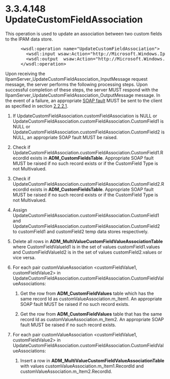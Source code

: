 <html dir="LTR" xmlns:mshelp="http://msdn.microsoft.com/mshelp" xmlns:ddue="http://ddue.schemas.microsoft.com/authoring/2003/5" xmlns:xlink="http://www.w3.org/1999/xlink" xmlns:tool="http://www.microsoft.com/tooltip">
 <body>
 <div id="header">
 <h1 class="heading">3.3.4.148 UpdateCustomFieldAssociation</h1>
 </div>
 <div id="mainSection">
 <div id="mainBody">
 <div id="allHistory" class="saveHistory"></div>
 <div id="sectionSection0" class="section" name="collapseableSection">
 

<p>This operation is used to update an association between two
custom fields to the IPAM data store. </p>

<dl>
<dd>
<div><pre> &lt;wsdl:operation name=&quot;UpdateCustomFieldAssociation&quot;&gt;
   &lt;wsdl:input wsaw:Action=&quot;http://Microsoft.Windows.Ipam/IIpamServer/UpdateCustomFieldAssociation&quot; message=&quot;ipam:IIpamServer_UpdateCustomFieldAssociation_InputMessage&quot; /&gt;
   &lt;wsdl:output  wsaw:Action=&quot;http://Microsoft.Windows.Ipam/IIpamServer/UpdateCustomFieldAssociationResponse&quot; message=&quot;ipam:IIpamServer_UpdateCustomFieldAssociation_OutputMessage&quot; /&gt;
 &lt;/wsdl:operation&gt; 
</pre></div>
</dd></dl>

<p>Upon receiving the IIpamServer_UpdateCustomFieldAssociation_InputMessage
request message, the server performs the following processing steps. Upon
successful completion of these steps, the server MUST respond with the
IIpamServer_UpdateCustomFieldAssociation_OutputMessage message. In the event of
a failure, an appropriate <a href="21b4a631-8f28-420f-822f-c5f879d5046e.md#gt_ec8728a8-1a75-426f-8767-aa1932c7c19f">SOAP
fault</a> MUST be sent to the client as specified in section <a href="a90ad88d-2468-4ac1-bbb9-8f921d15bbc8.md">2.2.2.1</a>.</p>

<ol><li><p><span> </span>If
UpdateCustomFieldAssociation.customFieldAssociation is NULL or
UpdateCustomFieldAssociation.customFieldAssociation.CustomField1 is NULL or 
UpdateCustomFieldAssociation.customFieldAssociation.CustomField2 is NULL, an
appropriate SOAP fault MUST be raised.</p>

</li><li><p><span> </span>Check if
UpdateCustomFieldAssociation.customFieldAssociation.CustomField1.RecordId
exists in <b>ADM_CustomFieldsTable</b>. Appropriate SOAP fault MUST be raised
if no such record exists or if the CustomField Type is not Multivalued.</p>

</li><li><p><span> </span>Check if
UpdateCustomFieldAssociation.customFieldAssociation.CustomField2.RecordId
exists in <b>ADM_CustomFieldsTable</b>. Appropriate SOAP fault MUST be raised
if no such record exists or if the CustomField Type is not Multivalued.</p>

</li><li><p><span> </span>Assign
UpdateCustomFieldAssociation.customFieldAssociation.CustomField1 and
UpdateCustomFieldAssociation.customFieldAssociation.CustomField2 to
customField1 and customField2 temp data stores respectively.</p>

</li><li><p><span> </span>Delete all rows
in <b>ADM_MultiValueCustomFieldValueAssociationTable</b> where
CustomFieldValueId1 is in the set of values customField1.values and
CustomFieldValueId2 is in the set of values customField2.values or vice versa.</p>

</li><li><p><span> </span>For each pair
customValueAssociation &lt;customFieldValue1, customFieldValue2&gt; in
UpdateCustomFieldAssociation.customFieldAssociation.CustomFieldValueAssociations:</p>

<ol><li><p><span> 
</span>Get the row from <b>ADM_CustomFieldValues</b> table which has the same
record Id as customValueAssociation.m_Item1. An appropriate SOAP fault MUST be
raised if no such record exists.</p>

</li><li><p><span> 
</span>Get the row from <b>ADM_CustomFieldValues</b> table that has the same
record Id as customValueAssociation.m_Item2. An appropriate SOAP fault MUST be
raised if no such record exists.</p>

</li></ol></li><li><p><span> </span>For each pair
customValueAssociation &lt;customFieldValue1, customFieldValue2&gt; in
UpdateCustomFieldAssociation.customFieldAssociation.CustomFieldValueAssociations:
</p>

<ol><li><p><span> 
</span>Insert a row in <b>ADM_MultiValueCustomFieldValueAssociationTable</b>
with values customValueAssociation.m_Item1.RecordId and
customValueAssociation.m_Item2.RecordId.</p>

</li></ol></li></ol>
 </div>
 </div>
 </div>
 </body>
</html>